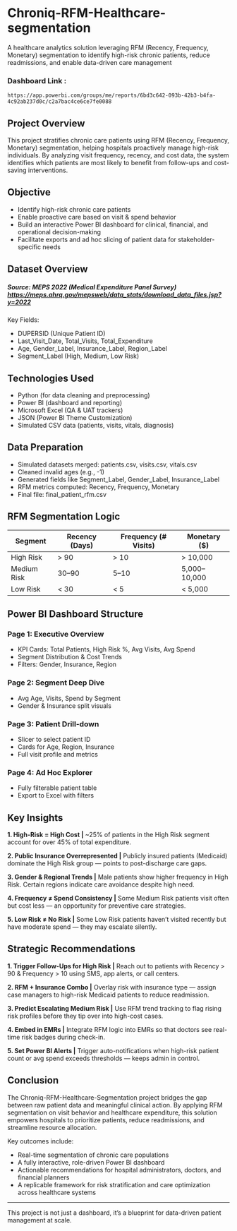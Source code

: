 # Chroniq-RFM-Healthcare-segmentation
A healthcare analytics solution leveraging RFM (Recency, Frequency, Monetary) segmentation to identify high-risk chronic patients, reduce readmissions, and enable data-driven care management

### Dashboard Link : 
    https://app.powerbi.com/groups/me/reports/6bd3c642-093b-42b3-b4fa-4c92ab237d0c/c2a7bac4ce6ce7fe0088


## Project Overview
This project stratifies chronic care patients using RFM (Recency, Frequency, Monetary) segmentation, helping hospitals proactively manage high-risk individuals.
By analyzing visit frequency, recency, and cost data, the system identifies which patients are most likely to benefit from follow-ups and cost-saving interventions.


## Objective
- Identify high-risk chronic care patients
- Enable proactive care based on visit & spend behavior
- Build an interactive Power BI dashboard for clinical, financial, and operational decision-making
- Facilitate exports and ad hoc slicing of patient data for stakeholder-specific needs

## Dataset Overview
##### Source: MEPS 2022 (Medical Expenditure Panel Survey)  https://meps.ahrq.gov/mepsweb/data_stats/download_data_files.jsp?y=2022


Key Fields:
- DUPERSID (Unique Patient ID)
- Last_Visit_Date, Total_Visits, Total_Expenditure
- Age, Gender_Label, Insurance_Label, Region_Label
- Segment_Label (High, Medium, Low Risk)


## Technologies Used
- Python (for data cleaning and preprocessing)
- Power BI (dashboard and reporting)
- Microsoft Excel (QA & UAT trackers)
- JSON (Power BI Theme Customization)
- Simulated CSV data (patients, visits, vitals, diagnosis)

## Data Preparation
- Simulated datasets merged: patients.csv, visits.csv, vitals.csv
- Cleaned invalid ages (e.g., -1)
- Generated fields like Segment_Label, Gender_Label, Insurance_Label
- RFM metrics computed: Recency, Frequency, Monetary
- Final file: final_patient_rfm.csv

## RFM Segmentation Logic

| Segment | Recency (Days) | Frequency (# Visits) | Monetary ($) |
|---------|----------------|----------------------|------------|
| High Risk | > 90 | > 10 | > 10,000 |
| Medium Risk | 30–90 | 5–10 | 5,000–10,000 |
| Low Risk | < 30 | < 5 | < 5,000 |

## Power BI Dashboard Structure
###  Page 1: Executive Overview
- KPI Cards: Total Patients, High Risk %, Avg Visits, Avg Spend
- Segment Distribution & Cost Trends
- Filters: Gender, Insurance, Region

### Page 2: Segment Deep Dive
- Avg Age, Visits, Spend by Segment
- Gender & Insurance split visuals

### Page 3: Patient Drill-down
- Slicer to select patient ID
- Cards for Age, Region, Insurance
- Full visit profile and metrics

### Page 4: Ad Hoc Explorer
- Fully filterable patient table
- Export to Excel with filters


## Key Insights

**1. High-Risk = High Cost |** 
~25% of patients in the High Risk segment account for over 45% of total expenditure.

**2. Public Insurance Overrepresented |**
Publicly insured patients (Medicaid) dominate the High Risk group — points to post-discharge care gaps.

**3. Gender & Regional Trends |**
Male patients show higher frequency in High Risk. Certain regions indicate care avoidance despite high need.

**4. Frequency ≠ Spend Consistency |**
Some Medium Risk patients visit often but cost less — an opportunity for preventive care strategies.

**5. Low Risk ≠ No Risk |**
Some Low Risk patients haven’t visited recently but have moderate spend — they may escalate silently.



## Strategic Recommendations

**1. Trigger Follow-Ups for High Risk |**
Reach out to patients with Recency > 90 & Frequency > 10 using SMS, app alerts, or call centers.

**2. RFM + Insurance Combo |**
Overlay risk with insurance type — assign case managers to high-risk Medicaid patients to reduce readmission.

**3. Predict Escalating Medium Risk |**
Use RFM trend tracking to flag rising risk profiles before they tip over into high-cost cases.

**4. Embed in EMRs |**
Integrate RFM logic into EMRs so that doctors see real-time risk badges during check-in.

**5. Set Power BI Alerts |**
Trigger auto-notifications when high-risk patient count or avg spend exceeds thresholds — keeps admin in control.



## Conclusion
The Chroniq-RFM-Healthcare-Segmentation project bridges the gap between raw patient data and meaningful clinical action. By applying RFM segmentation on visit behavior and healthcare expenditure, this solution empowers hospitals to prioritize patients, reduce readmissions, and streamline resource allocation.

Key outcomes include:
- Real-time segmentation of chronic care populations
- A fully interactive, role-driven Power BI dashboard
- Actionable recommendations for hospital administrators, doctors, and financial planners
- A replicable framework for risk stratification and care optimization across healthcare systems
----
This project is not just a dashboard, it’s a blueprint for data-driven patient management at scale.
